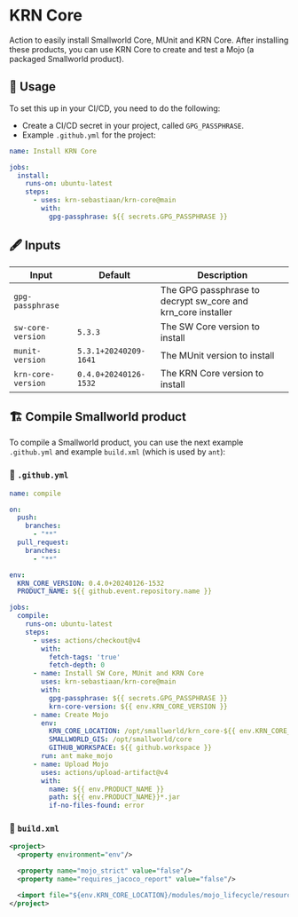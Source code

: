 # KRN Core

Action to easily install Smallworld Core, MUnit and KRN Core.
After installing these products, you can use KRN Core to create and test a Mojo (a packaged Smallworld product).

## :rocket: Usage

To set this up in your CI/CD, you need to do the following:

- Create a CI/CD secret in your project, called `GPG_PASSPHRASE`.
- Example `.github.yml` for the project:

```yaml
name: Install KRN Core

jobs:
  install:
    runs-on: ubuntu-latest
    steps:
      - uses: krn-sebastiaan/krn-core@main
        with:
          gpg-passphrase: ${{ secrets.GPG_PASSPHRASE }}
```

## :fountain_pen: Inputs

| Input              | Default               | Description                     |
| ------------------ | --------------------- | ------------------------------- |
| `gpg-passphrase`   |                       | The GPG passphrase to decrypt sw_core and krn_core installer |
| `sw-core-version`  | `5.3.3`               | The SW Core version to install |
| `munit-version`    | `5.3.1+20240209-1641` | The MUnit version to install |
| `krn-core-version` | `0.4.0+20240126-1532` | The KRN Core version to install |

## :building_construction: Compile Smallworld product

To compile a Smallworld product, you can use the next example `.github.yml` and example `build.xml` (which is used by `ant`):

### :rocket: `.github.yml`

```yaml
name: compile

on:
  push:
    branches:
      - "**"
  pull_request:
    branches:
      - "**"

env:
  KRN_CORE_VERSION: 0.4.0+20240126-1532
  PRODUCT_NAME: ${{ github.event.repository.name }}

jobs:
  compile:
    runs-on: ubuntu-latest
    steps:
      - uses: actions/checkout@v4
        with:
          fetch-tags: 'true'
          fetch-depth: 0
      - name: Install SW Core, MUnit and KRN Core
        uses: krn-sebastiaan/krn-core@main
        with:
          gpg-passphrase: ${{ secrets.GPG_PASSPHRASE }}
          krn-core-version: ${{ env.KRN_CORE_VERSION }}
      - name: Create Mojo
        env:
          KRN_CORE_LOCATION: /opt/smallworld/krn_core-${{ env.KRN_CORE_VERSION }}
          SMALLWORLD_GIS: /opt/smallworld/core
          GITHUB_WORKSPACE: ${{ github.workspace }}
        run: ant make_mojo
      - name: Upload Mojo
        uses: actions/upload-artifact@v4
        with:
          name: ${{ env.PRODUCT_NAME }}
          path: ${{ env.PRODUCT_NAME}}*.jar
          if-no-files-found: error
```

### :ant: `build.xml`

```xml
<project>
  <property environment="env"/>

  <property name="mojo_strict" value="false"/>
  <property name="requires_jacoco_report" value="false"/>

  <import file="${env.KRN_CORE_LOCATION}/modules/mojo_lifecycle/resources/base/data/blueprint.xml"/>
</project>
```
